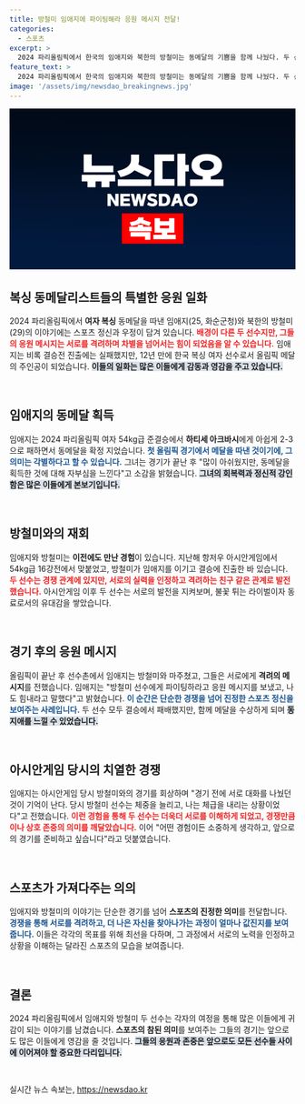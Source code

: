 ```yaml
---
title: 방철미 임애지에 파이팅해라 응원 메시지 전달!
categories:
  - 스포츠
excerpt: >
  2024 파리올림픽에서 한국의 임애지와 북한의 방철미는 동메달의 기쁨을 함께 나눴다. 두 선수는 대회 중 응원 메시지를 주고받으며, 전 세계를 향해 우정의 아이콘으로 떠올랐다!
feature_text: >
  2024 파리올림픽에서 한국의 임애지와 북한의 방철미는 동메달의 기쁨을 함께 나눴다. 두 선수는 대회 중 응원 메시지를 주고받으며, 전 세계를 향해 우정의 아이콘으로 떠올랐다!
image: '/assets/img/newsdao_breakingnews.jpg'
---
```


<p><img src="/assets/img/newsdao_breakingnews.jpg" alt="flaretime 속보" /></p>

<h2 data-ke-size="size26">복싱 동메달리스트들의 특별한 응원 일화</h2>

<p data-ke-size="size16">2024 파리올림픽에서  <b>여자 복싱</b> 동메달을 따낸 임애지(25, 화순군청)와 북한의 방철미(29)의 이야기에는 스포츠 정신과 우정이 담겨 있습니다. <b><span style="color: #ee2323;">배경이 다른 두 선수지만, 그들의 응원 메시지는 서로를 격려하며 차별을 넘어서는 힘이 되었음을 알 수 있습니다.</span></b> 임애지는 비록 결승전 진출에는 실패했지만, 12년 만에 한국 복싱 여자 선수로서 올림픽 메달의 주인공이 되었습니다. <b><span style="background-color: #21538527;">이들의 일화는 많은 이들에게 감동과 영감을 주고 있습니다.</span></b></p>

<p data-ke-size="size16">&nbsp;</p>

<h2 data-ke-size="size26">임애지의 동메달 획득</h2>

<p data-ke-size="size16">임애지는 2024 파리올림픽 여자 54kg급 준결승에서 <b>하티세 아크바시</b>에게 아쉽게 2-3으로 패하면서 동메달을 확정 지었습니다. <b><span style="color: #1a5490;">첫 올림픽 경기에서 메달을 따낸 것이기에, 그 의미는 각별하다고 할 수 있습니다.</span></b> 그녀는 경기가 끝난 후 "많이 아쉬웠지만, 동메달을 획득한 것에 대해 자부심을 느낀다"고 소감을 밝혔습니다. <b><span style="background-color: #21538527;">그녀의 회복력과 정신적 강인함은 많은 이들에게 본보기입니다.</span></b></p>

<p data-ke-size="size16">&nbsp;</p>

<h2 data-ke-size="size26">방철미와의 재회</h2>

<p data-ke-size="size16">임애지와 방철미는 <b>이전에도 만난 경험</b>이 있습니다. 지난해 항저우 아시안게임에서 54kg급 16강전에서 맞붙었고, 방철미가 임애지를 이기고 결승에 진출한 바 있습니다. <b><span style="color: #ee2323;">두 선수는 경쟁 관계에 있지만, 서로의 실력을 인정하고 격려하는 친구 같은 관계로 발전했습니다.</span></b> 아시안게임 이후 두 선수는 서로의 발전을 지켜보며, 불꽃 튀는 라이벌이자 동료로서의 유대감을 쌓았습니다.</p>

<p data-ke-size="size16">&nbsp;</p>

<h2 data-ke-size="size26">경기 후의 응원 메시지</h2>

<p data-ke-size="size16">올림픽이 끝난 후 선수촌에서 임애지는 방철미와 마주쳤고, 그들은 서로에게 <b>격려의 메시지</b>를 전했습니다. 임애지는 "방철미 선수에게 파이팅하라고 응원 메시지를 보냈고, 나도 힘내라고 말했다"고 밝혔습니다. <b><span style="color: #1a5490;">이 순간은 단순한 경쟁을 넘어 진정한 스포츠 정신을 보여주는 사례입니다.</span></b> 두 선수 모두 결승에서 패배했지만, 함께 메달을 수상하게 되며 <b><span style="background-color: #21538527;">동지애를 느낄 수 있었습니다.</span></b></p>

<p data-ke-size="size16">&nbsp;</p>

<h2 data-ke-size="size26">아시안게임 당시의 치열한 경쟁</h2>

<p data-ke-size="size16">임애지는 아시안게임 당시 방철미와의 경기를 회상하며 "경기 전에 서로 대화를 나눴던 것이 기억이 난다. 당시 방철미 선수는 체중을 늘리고, 나는 체급을 내리는 상황이었다"고 전했습니다. <b><span style="color: #ee2323;">이런 경험을 통해 두 선수는 더욱더 서로를 이해하게 되었고, 경쟁만큼이나 상호 존중의 의미를 깨달았습니다.</span></b> 이어 "어떤 경험이든 소중하게 생각하고, 앞으로의 경기를 준비하고 싶습니다"라고 덧붙였습니다.</p>

<p data-ke-size="size16">&nbsp;</p>

<h2 data-ke-size="size26">스포츠가 가져다주는 의의</h2>

<p data-ke-size="size16">임애지와 방철미의 이야기는 단순한 경기를 넘어 <b>스포츠의 진정한 의미</b>를 전달합니다. <b><span style="color: #1a5490;">경쟁을 통해 서로를 격려하고, 더 나은 자신을 찾아나가는 과정이 얼마나 값진지를 보여줍니다.</span></b> 이들은 각각의 목표를 위해 최선을 다하며, 그 과정에서 서로의 노력을 인정하고 상황을 이해하는 달라진 스포츠의 모습을 보여줍니다.</p>

<p data-ke-size="size16">&nbsp;</p>

<h2 data-ke-size="size26">결론</h2>

<p data-ke-size="size16">2024 파리올림픽에서 임애지와 방철미 두 선수는 각자의 여정을 통해 많은 이들에게 귀감이 되는 이야기를 남겼습니다. <b>스포츠의 참된 의미</b>를 보여주는 그들의 경기는 앞으로도 많은 이들에게 영감을 줄 것입니다. <b><span style="background-color: #21538527;">그들의 응원과 존중은 앞으로도 모든 선수들 사이에 이어져야 할 중요한 다리입니다.</span></b></p>

<p data-ke-size="size16">&nbsp;</p>
실시간 뉴스 속보는, <a href="https://newsdao.kr" rel="dofollow">https://newsdao.kr</a>


